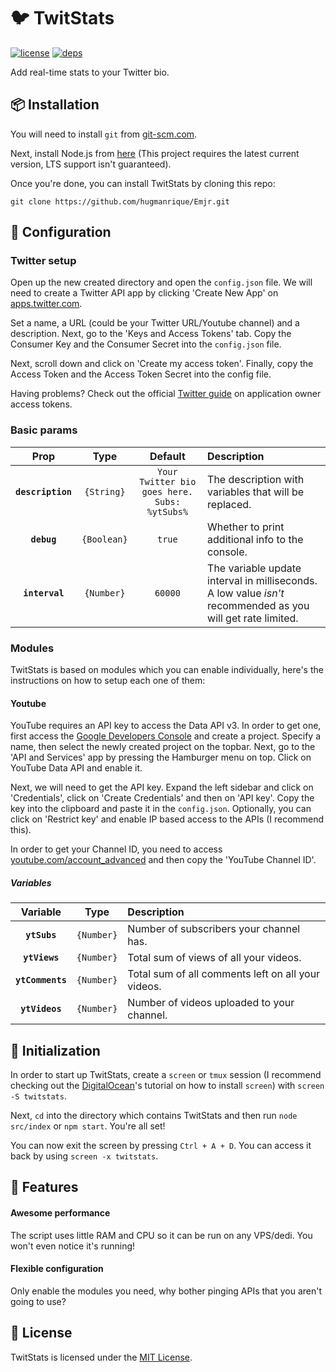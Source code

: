 # 🐦 TwitStats
[![license][license]][LICENSE]
[![deps][deps]][deps-url]

Add real-time stats to your Twitter bio.

## 📦 Installation

You will need to install `git` from [git-scm.com](https://git-scm.com/downloads).

Next, install Node.js from [here](https://nodejs.org/en/download/current/) (This project requires the latest current version, LTS support isn't guaranteed).

Once you're done, you can install TwitStats by cloning this repo:

```
git clone https://github.com/hugmanrique/Emjr.git
```

## 📐 Configuration

### Twitter setup

Open up the new created directory and open the `config.json` file. We will need to create a Twitter API app by clicking 'Create New App' on [apps.twitter.com](https://apps.twitter.com/).

Set a name, a URL (could be your Twitter URL/Youtube channel) and a description. Next, go to the 'Keys and Access Tokens' tab. Copy the Consumer Key and the Consumer Secret into the `config.json` file.

Next, scroll down and click on 'Create my access token'. Finally, copy the Access Token and the Access Token Secret into the config file.

Having problems? Check out the official [Twitter guide](https://dev.twitter.com/oauth/overview/application-owner-access-tokens) on application owner access tokens.

### Basic params

| Prop              | Type        | Default                                      | Description                                                                                                 |
| :---------------: | :---------: | :------------------------------------------: | :---------------------------------------------------------------------------------------------------------- |
| **`description`** | `{String}`  | `Your Twitter bio goes here. Subs: %ytSubs%` | The description with variables that will be replaced.                                                       |
| **`debug`**       | `{Boolean}` | `true`                                       | Whether to print additional info to the console.                                                            |
| **`interval`**    | `{Number}`  | `60000`                                      | The variable update interval in milliseconds. A low value *isn't* recommended as you will get rate limited. |

### Modules

TwitStats is based on modules which you can enable individually, here's the instructions on how to setup each one of them:

#### Youtube

YouTube requires an API key to access the Data API v3. In order to get one, first access the [Google Developers Console](https://console.developers.google.com/projectcreate?) and create a project. Specify a name, then select the newly created project on the topbar. Next, go to the 'API and Services' app by pressing the Hamburger menu on top. Click on YouTube Data API and enable it.

Next, we will need to get the API key. Expand the left sidebar and click on 'Credentials', click on 'Create Credentials' and then on 'API key'. Copy the key into the clipboard and paste it in the `config.json`. Optionally, you can click on 'Restrict key' and enable IP based access to the APIs (I recommend this).

In order to get your Channel ID, you need to access [youtube.com/account_advanced](https://www.youtube.com/account_advanced) and then copy the 'YouTube Channel ID'.

##### Variables

| Variable         | Type       | Description                                        |
| :--------------: | :--------: | :------------------------------------------------- |
| **`ytSubs`**     | `{Number}` | Number of subscribers your channel has.            |
| **`ytViews`**    | `{Number}` | Total sum of views of all your videos.             |
| **`ytComments`** | `{Number}` | Total sum of all comments left on all your videos. |
| **`ytVideos`**   | `{Number}` | Number of videos uploaded to your channel.         |

## 🏓 Initialization

In order to start up TwitStats, create a `screen` or `tmux` session (I recommend checking out the [DigitalOcean](https://www.digitalocean.com/community/tutorials/how-to-install-and-use-screen-on-an-ubuntu-cloud-server)'s tutorial on how to install `screen`) with `screen -S twitstats`.

Next, `cd` into the directory which contains TwitStats and then run `node src/index` or `npm start`. You're all set!

You can now exit the screen by pressing `Ctrl + A + D`. You can access it back by using `screen -x twitstats`.

## 💯 Features

#### Awesome performance
The script uses little RAM and CPU so it can be run on any VPS/dedi. You won't even notice it's running!

#### Flexible configuration
Only enable the modules you need, why bother pinging APIs that you aren't going to use?

## 📖 License

TwitStats is licensed under the [MIT License](LICENSE).


[deps]: https://david-dm.org/hugmanrique/TwitStats.svg
[deps-url]: https://david-dm.org/hugmanrique/TwitStats
[license]: https://img.shields.io/github/license/hugmanrique/TwitStats.svg